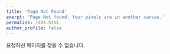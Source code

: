 ```yaml
---
title: 'Page Not Found'
exerpt: 'Page Not found. Your pixels are in another canvas.'
permalink: /404.html
author_profile: false
---
```


요청하신 페이지를 찾을 수 없습니다.

<script>
    var GOOG_FIXURL_LANG = 'en';
    var GOOG_FIXURL_SITE = 'https://ghYoon93.github.io';
</script>
<script src="https://linkhelp.clients.google.com/tbproxy/lh/wm/fixurl.js">
</script>
